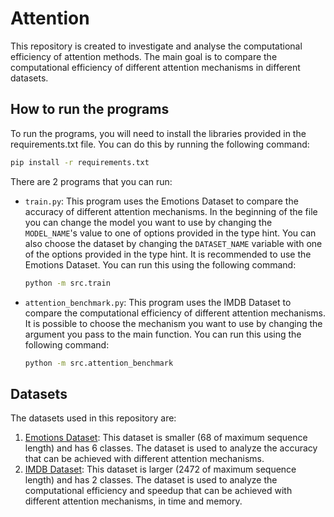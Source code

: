 # Attention
This repository is created to investigate and analyse the computational efficiency of attention methods. The main goal is to compare the computational efficiency of different attention mechanisms in different datasets.


## How to run the programs
To run the programs, you will need to install the libraries provided in the requirements.txt file. You can do this by running the following command:
``` cmd
pip install -r requirements.txt
```

There are 2 programs that you can run:
 - `train.py`: This program uses the Emotions Dataset to compare the accuracy of different attention mechanisms. In the beginning of the file you can change the model you want to use by changing the `MODEL_NAME`'s value to one of options provided in the type hint. You can also choose the dataset by changing the `DATASET_NAME` variable with one of the options provided in the type hint. It is recommended to use the Emotions Dataset. You can run this using the following command:
    ``` cmd
    python -m src.train
    ```

 - `attention_benchmark.py`: This program uses the IMDB Dataset to compare the computational efficiency of different attention mechanisms. It is possible to choose the mechanism you want to use by changing the argument you pass to the main function. You can run this using the following command:
    ``` cmd
    python -m src.attention_benchmark
    ```

## Datasets
The datasets used in this repository are:
1. [Emotions Dataset](https://www.kaggle.com/datasets/ishantjuyal/emotions-in-text):
    This dataset is smaller (68 of maximum sequence length) and has 6 classes. The dataset is used to analyze the accuracy that can be achieved with different attention mechanisms.
2. [IMDB Dataset](https://www.kaggle.com/datasets/lakshmi25npathi/imdb-dataset-of-50k-movie-reviews):
    This dataset is larger (2472 of maximum sequence length) and has 2 classes. The dataset is used to analyze the computational efficiency and speedup that can be achieved with different attention mechanisms, in time and memory.


